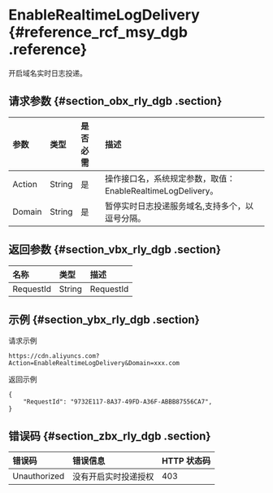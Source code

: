 # EnableRealtimeLogDelivery {#reference_rcf_msy_dgb .reference}

开启域名实时日志投递。

## 请求参数 {#section_obx_rly_dgb .section}

|参数|类型|是否必需|描述|
|:-|:-|:---|:-|
|Action|String|是|操作接口名，系统规定参数，取值：EnableRealtimeLogDelivery。|
|Domain|String|是|暂停实时日志投递服务域名,支持多个，以逗号分隔。|

## 返回参数 {#section_vbx_rly_dgb .section}

|名称|类型|描述|
|:-|:-|:-|
|RequestId|String|RequestId|

## 示例 {#section_ybx_rly_dgb .section}

请求示例

```
https://cdn.aliyuncs.com?Action=EnableRealtimeLogDelivery&Domain=xxx.com
```

返回示例

```
{
    "RequestId": "9732E117-8A37-49FD-A36F-ABBB87556CA7",
}
```

## 错误码 {#section_zbx_rly_dgb .section}

|错误码|错误信息|HTTP 状态码|
|:--|:---|:-------|
|Unauthorized|没有开启实时投递授权|403|

